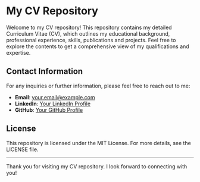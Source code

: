 # My CV Repository

Welcome to my CV repository! This repository contains my detailed Curriculum Vitae (CV), which outlines my educational background, professional experience, skills, publications and projects. Feel free to explore the contents to get a comprehensive view of my qualifications and expertise.


## Contact Information

For any inquiries or further information, please feel free to reach out to me:

- **Email**: [your.email@example.com](mailto:your.email@example.com)
- **LinkedIn**: [Your LinkedIn Profile](https://www.linkedin.com/in/your-profile)
- **GitHub**: [Your GitHub Profile](https://github.com/your-github-username)



## License

This repository is licensed under the MIT License. For more details, see the LICENSE file.

---

Thank you for visiting my CV repository. I look forward to connecting with you!

